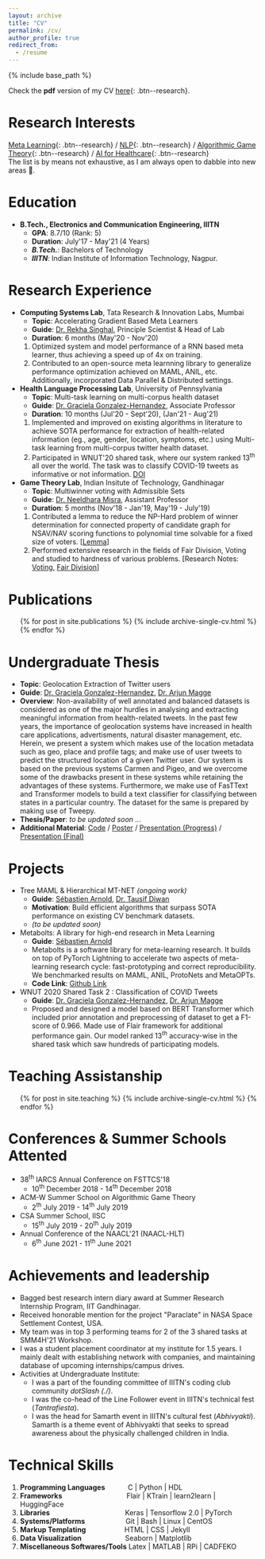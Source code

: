 ```yaml
---
layout: archive
title: "CV"
permalink: /cv/
author_profile: true
redirect_from:
  - /resume
---
```


{% include base_path %}

Check the **pdf** version of my CV [here](\files\Resume_Academic_v9.pdf){: .btn--research}.

Research Interests
======
[Meta Learning](#Buttons){: .btn--research} / [NLP](#Buttons){: .btn--research} / [Algorithmic Game Theory](#Buttons){: .btn--research} / [AI for Healthcare](#Buttons){: .btn--research}\
The list is by means not exhaustive, as I am always open to dabble into new areas 🚀. 

Education
======
* **B.Tech., Electronics and Communication Engineering, IIITN**
  * **GPA**: 8.7/10 (Rank: 5)
  * **Duration**: July'17 - May'21 (4 Years)
  * ***B.Tech.***: Bachelors of Technology
  * ***IIITN***: Indian Institute of Information Technology, Nagpur.

<!---Work Experience
======
* **Machine Learning Researcher**
  * **Computing Systems Lab, Tata Research & Innovation Labs.**
  * **Duties**: Proposing & Implementing Deep Learning Algorithms, Accelerating DL Pipelines.
  * **Guide**: [Dr. Rekha Singhal](https://www.linkedin.com/in/rekha-singhal-7122635/), Principle Scientist & Head of Lab
  * **Joined**: September'21
-->

Research Experience
======
* **Computing Systems Lab**, Tata Research & Innovation Labs, Mumbai
  * **Topic**: Accelerating Gradient Based Meta Learners
  * **Guide**: [Dr. Rekha Singhal](https://www.linkedin.com/in/rekha-singhal-7122635/), Principle Scientist & Head of Lab
  * **Duration**: 6 months (May'20 - Nov'20)
  1. Optimized system and model performance of a RNN based meta learner, thus achieving a speed up of 4x on training.
  2. Contributed to an open-source meta learnning library to generalize performance optimization achieved on MAML, ANIL, etc. Additionally, incorporated Data Parallel & Distributed settings.
* **Health Language Processing Lab**, University of Pennsylvania
  * **Topic**: Multi-task learning on multi-corpus health dataset
  * **Guide**: [Dr. Graciela Gonzalez-Hernandez](https://www.dbei.med.upenn.edu/bio/graciela-gonzalez-hernandez-ms-phd), Associate Professor
  * **Duration**: 10 months (Jul'20 - Sept'20), (Jan'21 - Aug'21)
  1. Implemented and improved on existing algorithms in literature to achieve SOTA performance for extraction of health-related information (eg., age, gender, location, symptoms, etc.) using Multi-task learning from multi-corpus twitter health dataset.
  2. Participated in WNUT'20 shared task, where our system ranked 13<sup>th</sup> all over the world. The task was to classify COVID-19 tweets as informative or not information. [DOI](https://aclanthology.org/2020.wnut-1.52/)
* **Game Theory Lab**, Indian Insitute of Technology, Gandhinagar
  * **Topic**: Multiwinner voting with Admissible Sets
  * **Guide**: [Dr. Neeldhara Misra](http://people.iitgn.ac.in/~neeldhara/), Assistant Professor
  * **Duration**: 5 months (Nov'18 - Jan'19, May'19 - July'19)
  1. Contributed a lemma to reduce the NP-Hard problem of winner determination for connected property of candidate graph for NSAV/NAV scoring functions to polynomial time solvable for a fixed size of voters. [[Lemma](/files/Multiwinner_Voting_with_Admissible_Sets.pdf)]
  2. Performed extensive research in the fields of Fair Division, Voting and studied to hardness of various problems. [Research Notes: [Voting](/files/Lecture_Series_on_Computational_Social_Choice.pdf), [Fair Division](/files/Lecture_Series_on_Fair_Division.pdf)]

Publications
======
  <ul>{% for post in site.publications %}
    {% include archive-single-cv.html %}
  {% endfor %}</ul>

Undergraduate Thesis
=====
* **Topic**: Geolocation Extraction of Twitter users
* **Guide**: [Dr. Graciela Gonzalez-Hernandez](https://www.dbei.med.upenn.edu/bio/graciela-gonzalez-hernandez-ms-phd), [Dr. Arjun Magge](https://www.linkedin.com/in/arjunmagge/)
* **Overview**: Non-availability of well annotated and balanced datasets is considered as one of the major hurdles in analysing and extracting meaningful information from health-related tweets. In the past few years, the importance of geolocation systems have increased in health care applications, advertisments, natural disaster management, etc. Herein, we present a system which makes use of the location metadata such as geo, place and profile tags; and make use of user tweets to predict the structured location of a given Twitter user. Our system is based on the previous systems Carmen and Pigeo, and we overcome some of the drawbacks present in these systems while retaining the advantages of these systems. Furthermore, we make use of FasTText and Transformer models to build a text classifier for classifying between states in a particular country. The dataset for the same is prepared by making use of Tweepy.
* **Thesis/Paper**: *to be updated soon ...*
* **Additional Material**: [Code](https://drive.google.com/drive/folders/1urA52CZ0nkzL9BMR7Up4lL2PiK4-c2N-?usp=sharing) / [Poster](/files/thesis/Poster_Geolocation_Extraction_from_Twitter.pdf) / [Presentation (Progress)](/files/thesis/Geolocation_Extraction_for_Twitter.pdf) / [Presentation (Final)](/files/thesis/Geolocation_Extraction_for_Twitter_Final.pdf) 


Projects
======
* Tree MAML & Hierarchical MT-NET *(ongoing work)*
  * **Guide**: [Sébastien Arnold](http://seba1511.net/), [Dr. Tausif Diwan](https://www.linkedin.com/authwall?trk=ripf&trkInfo=AQGeiGkjpVFEkAAAAXq5_ZKo3NUTAk-LH7_xIewqBBIL8zZ6PYc1DSOSgcIumeCDu8Oy9t9ZCt84QJUIJCbFfOSsc8mzuS-hkA90IUlRHlfYfgaQWsdNFzI9QIduLBLVKEEjIC4=&originalReferer=https://www.google.com/&sessionRedirect=https%3A%2F%2Fin.linkedin.com%2Fin%2Ftausif-diwan-90584437)
  * **Motivation**: Build efficient algorithms that surpass SOTA performance on existing CV benchmark datasets.
  * *(to be updated soon)* 
* Metabolts: A library for high-end research in Meta Learning
  * **Guide**: [Sébastien Arnold](http://seba1511.net/)
  * Metabolts is a software library for meta-learning research. It builds on top of PyTorch Lightning to accelerate two aspects of meta-learning research cycle: fast-prototyping and correct reproducibility. We benchmarked results on MAML, ANIL, ProtoNets and MetaOPTs.
  * **Code Link**: [Github Link](https://github.com/learnables/learn2learn/tree/master/learn2learn/algorithms/lightning)
* WNUT 2020 Shared Task 2 : Classification of COVID Tweets
  * **Guide**: [Dr. Graciela Gonzalez-Hernandez](https://www.dbei.med.upenn.edu/bio/graciela-gonzalez-hernandez-ms-phd), [Dr. Arjun Magge](https://www.linkedin.com/in/arjunmagge/)
  * Proposed and designed a model based on BERT Transformer which included prior annotation and preprocessing of dataset to get a F1-score of 0.966. Made use of Flair framework for additional performance gain. Our model ranked $13^{th}$ accuracy-wise in the shared task which saw hundreds of participating models. 
  
Teaching Assistanship
======
  <ul>{% for post in site.teaching %}
    {% include archive-single-cv.html %}
  {% endfor %}</ul>
  
Conferences & Summer Schools Attented
======
* 38<sup>th</sup> IARCS Annual Conference on FSTTCS'18 
  * 10<sup>th</sup> December 2018 - 14<sup>th</sup> December 2018 
* ACM-W Summer School on Algorithmic Game Theory
  * 2<sup>th</sup> July 2019 - 14<sup>th</sup> July 2019
* CSA Summer School, IISC
  * 15<sup>th</sup> July 2019 - 20<sup>th</sup> July 2019
* Annual Conference of the NAACL'21 (NAACL-HLT)
  * 6<sup>th</sup> June 2021 - 11<sup>th</sup> June 2021

Achievements and leadership
======
* Bagged best research intern diary award at Summer Research Internship Program, IIT Gandhinagar.
* Received honorable mention for the project "Paraclate" in NASA Space Settlement Contest, USA.
* My team was in top 3 performing teams for 2 of the 3 shared tasks at SMM4H'21 Workshop.
* I was a student placement coordinator at my institute for 1.5 years. I mainly dealt with establishing network with companies, and maintaining database of upcoming internships/campus drives.
* Activities at Undergraduate Institute:
  * I was a part of the founding committee of IIITN's coding club community *dotSlash (./)*.
  * I was the co-head of the Line Follower event in IIITN's technical fest (*Tantrafiesta*).
  * I was the head for Samarth event in IIITN's cultural fest (*Abhivyakti*). Samarth is a theme event of Abhivyakti that seeks to spread awareness about the physically challenged children in India.

Technical Skills
======
1. **Programming Languages**&emsp;&emsp;&emsp; C \| Python \| HDL 
2. **Frameworks**&emsp;&emsp;&emsp;&emsp;&emsp;&emsp;&emsp;&emsp;&emsp; Flair \| KTrain \| learn2learn \| HuggingFace
3. **Libraries**&emsp;&emsp;&emsp;&emsp;&emsp;&emsp;&emsp;&emsp;&emsp;&emsp;&nbsp;&nbsp; Keras \| Tensorflow 2.0 \| PyTorch
4. **Systems/Platforms**&emsp;&emsp;&emsp;&emsp;&emsp;&nbsp;&nbsp; Git \| Bash \| Linux \| CentOS
5. **Markup Templating**&emsp;&emsp;&emsp;&emsp;&emsp;&nbsp; HTML \| CSS \| Jekyll
6. **Data Visualization**&emsp;&emsp;&emsp;&emsp;&emsp;&emsp; Seaborn \| Matplotlib
7. **Miscellaneous Softwares/Tools** Latex \| MATLAB \| RPi \| CADFEKO

